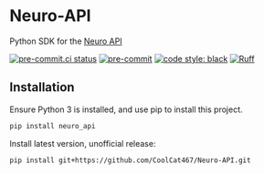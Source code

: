 # Neuro-API
Python SDK for the [Neuro API](https://github.com/VedalAI/neuro-game-sdk)

<!-- BADGIE TIME -->

[![pre-commit.ci status](https://results.pre-commit.ci/badge/github/CoolCat467/Neuro-API/main.svg)](https://results.pre-commit.ci/latest/github/CoolCat467/Neuro-API/main)
[![pre-commit](https://img.shields.io/badge/pre--commit-enabled-brightgreen?logo=pre-commit)](https://github.com/pre-commit/pre-commit)
[![code style: black](https://img.shields.io/badge/code_style-black-000000.svg)](https://github.com/psf/black)
[![Ruff](https://img.shields.io/endpoint?url=https://raw.githubusercontent.com/astral-sh/ruff/main/assets/badge/v2.json)](https://github.com/astral-sh/ruff)

<!-- END BADGIE TIME -->

## Installation
Ensure Python 3 is installed, and use pip to install this project.

```bash
pip install neuro_api
```

Install latest version, unofficial release:
```bash
pip install git+https://github.com/CoolCat467/Neuro-API.git
```
